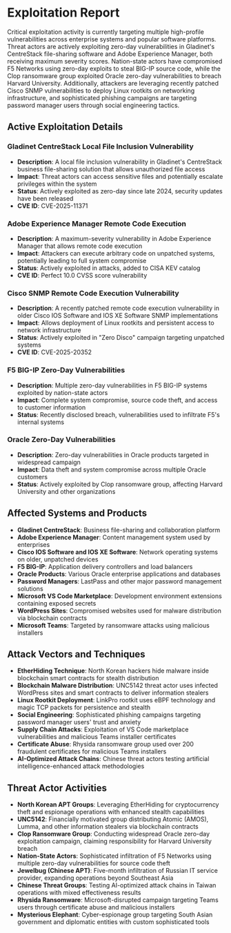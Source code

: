 # Exploitation Report

Critical exploitation activity is currently targeting multiple high-profile vulnerabilities across enterprise systems and popular software platforms. Threat actors are actively exploiting zero-day vulnerabilities in Gladinet's CentreStack file-sharing software and Adobe Experience Manager, both receiving maximum severity scores. Nation-state actors have compromised F5 Networks using zero-day exploits to steal BIG-IP source code, while the Clop ransomware group exploited Oracle zero-day vulnerabilities to breach Harvard University. Additionally, attackers are leveraging recently patched Cisco SNMP vulnerabilities to deploy Linux rootkits on networking infrastructure, and sophisticated phishing campaigns are targeting password manager users through social engineering tactics.

## Active Exploitation Details

### Gladinet CentreStack Local File Inclusion Vulnerability
- **Description**: A local file inclusion vulnerability in Gladinet's CentreStack business file-sharing solution that allows unauthorized file access
- **Impact**: Threat actors can access sensitive files and potentially escalate privileges within the system
- **Status**: Actively exploited as zero-day since late 2024, security updates have been released
- **CVE ID**: CVE-2025-11371

### Adobe Experience Manager Remote Code Execution
- **Description**: A maximum-severity vulnerability in Adobe Experience Manager that allows remote code execution
- **Impact**: Attackers can execute arbitrary code on unpatched systems, potentially leading to full system compromise
- **Status**: Actively exploited in attacks, added to CISA KEV catalog
- **CVE ID**: Perfect 10.0 CVSS score vulnerability

### Cisco SNMP Remote Code Execution Vulnerability
- **Description**: A recently patched remote code execution vulnerability in older Cisco IOS Software and IOS XE Software SNMP implementations
- **Impact**: Allows deployment of Linux rootkits and persistent access to network infrastructure
- **Status**: Actively exploited in "Zero Disco" campaign targeting unpatched systems
- **CVE ID**: CVE-2025-20352

### F5 BIG-IP Zero-Day Vulnerabilities
- **Description**: Multiple zero-day vulnerabilities in F5 BIG-IP systems exploited by nation-state actors
- **Impact**: Complete system compromise, source code theft, and access to customer information
- **Status**: Recently disclosed breach, vulnerabilities used to infiltrate F5's internal systems

### Oracle Zero-Day Vulnerabilities
- **Description**: Zero-day vulnerabilities in Oracle products targeted in widespread campaign
- **Impact**: Data theft and system compromise across multiple Oracle customers
- **Status**: Actively exploited by Clop ransomware group, affecting Harvard University and other organizations

## Affected Systems and Products

- **Gladinet CentreStack**: Business file-sharing and collaboration platform
- **Adobe Experience Manager**: Content management system used by enterprises
- **Cisco IOS Software and IOS XE Software**: Network operating systems on older, unpatched devices
- **F5 BIG-IP**: Application delivery controllers and load balancers
- **Oracle Products**: Various Oracle enterprise applications and databases
- **Password Managers**: LastPass and other major password management solutions
- **Microsoft VS Code Marketplace**: Development environment extensions containing exposed secrets
- **WordPress Sites**: Compromised websites used for malware distribution via blockchain contracts
- **Microsoft Teams**: Targeted by ransomware attacks using malicious installers

## Attack Vectors and Techniques

- **EtherHiding Technique**: North Korean hackers hide malware inside blockchain smart contracts for stealth distribution
- **Blockchain Malware Distribution**: UNC5142 threat actor uses infected WordPress sites and smart contracts to deliver information stealers
- **Linux Rootkit Deployment**: LinkPro rootkit uses eBPF technology and magic TCP packets for persistence and stealth
- **Social Engineering**: Sophisticated phishing campaigns targeting password manager users' trust and anxiety
- **Supply Chain Attacks**: Exploitation of VS Code marketplace vulnerabilities and malicious Teams installer certificates
- **Certificate Abuse**: Rhysida ransomware group used over 200 fraudulent certificates for malicious Teams installers
- **AI-Optimized Attack Chains**: Chinese threat actors testing artificial intelligence-enhanced attack methodologies

## Threat Actor Activities

- **North Korean APT Groups**: Leveraging EtherHiding for cryptocurrency theft and espionage operations with enhanced stealth capabilities
- **UNC5142**: Financially motivated group distributing Atomic (AMOS), Lumma, and other information stealers via blockchain contracts
- **Clop Ransomware Group**: Conducting widespread Oracle zero-day exploitation campaign, claiming responsibility for Harvard University breach
- **Nation-State Actors**: Sophisticated infiltration of F5 Networks using multiple zero-day vulnerabilities for source code theft
- **Jewelbug (Chinese APT)**: Five-month infiltration of Russian IT service provider, expanding operations beyond Southeast Asia
- **Chinese Threat Groups**: Testing AI-optimized attack chains in Taiwan operations with mixed effectiveness results
- **Rhysida Ransomware**: Microsoft-disrupted campaign targeting Teams users through certificate abuse and malicious installers
- **Mysterious Elephant**: Cyber-espionage group targeting South Asian government and diplomatic entities with custom sophisticated tools